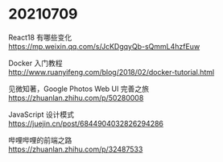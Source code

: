 # 20210709

React18 有哪些变化  
https://mp.weixin.qq.com/s/JcKDgqyQb-sQmmL4hzfEuw

Docker 入门教程  
http://www.ruanyifeng.com/blog/2018/02/docker-tutorial.html

见微知著，Google Photos Web UI 完善之旅  
https://zhuanlan.zhihu.com/p/50280008

JavaScript 设计模式  
https://juejin.cn/post/6844904032826294286

哔哩哔哩的前端之路  
https://zhuanlan.zhihu.com/p/32487533
